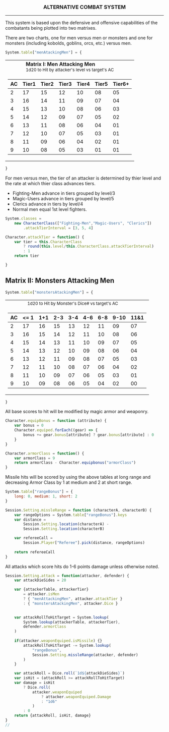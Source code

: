 ### <center>ALTERNATIVE COMBAT SYSTEM</center>
---
This system is based upon the defensive and offensive capabilities of the combatants being plotted into two matrixes. 

There are two charts, one for men versus men or monsters and one for monsters (including kobolds, goblins, orcs, etc.) versus men.


```javascript
System.table["menAtackingMen"] = {
```
<table><tr><td></td><td></td><td></td><td>
<b>Matrix I: Men Attacking Men</b></br>
<sub>1d20 to Hit by attacker's level vs target's AC</sub>
</td></tr>
<tr><td colspan=4>

| AC | Tier1 | Tier2 | Tier3 | Tier4 | Tier5 | Tier6+ |
|----|-------|-------|-------|-------|-------|--------|
| 2  | 17 | 15 | 12 | 10 | 08 | 05 |
| 3  | 16 | 14 | 11 | 09 | 07 | 04 |
| 4  | 15 | 13 | 10 | 08 | 06 | 03 |
| 5  | 14 | 12 | 09 | 07 | 05 | 02 | 
| 6  | 13 | 11 | 08 | 06 | 04 | 01 |
| 7  | 12 | 10 | 07 | 05 | 03 | 01 |
| 8  | 11 | 09 | 06 | 04 | 02 | 01 |
| 9  | 10 | 08 | 05 | 03 | 01 | 01 |
</td></tr></table>

```javascript
}
```

For men versus men, the tier of an attacker is determined by thier level and the rate at which thier class advances tiers.
* Fighting-Men advance in tiers grouped by level/3
* Magic-Users advance in tiers grouped by level/5
* Clerics advance in tiers by level/4 
* Normal men equal 1st level fighters.

```javascript
System.classes = 
    new CharacterClass(["Fighting-Men","Magic-Users", "Clerics"])
        .attackTierInterval = [3, 5, 4]

Character.attackTier = function() {
    var tier = this.CharacterClass 
        ? round(this.level/this.CharacterClass.attackTierInterval)
        : 1
    return tier

}
```
<h2>Matrix II: Monsters Attacking Men</h2>

```javascript
System.table["monstersAtackingMen"] = {
```
<table><tr><td></td><td></td><td></td><td>
<sub>1d20 to Hit by Monster's Dice# vs target's AC</sub>
</td></tr>
<tr><td colspan=4>

| AC | <= 1 | 1+1 | 2-3 | 3-4 | 4-6 | 6-8 | 9-10 | 11&1 |
|----|----|---|---|----|----|----|----|----|
| 2  | 17 | 16 | 15 | 13 | 12 | 11 | 09 | 07 |
| 3  | 16 | 15 | 14 | 12 | 11 | 10 | 08 | 06 |
| 4  | 15 | 14 | 13 | 11 | 10 | 09 | 07 | 05 |
| 5  | 14 | 13 | 12 | 10 | 09 | 08 | 06 | 04 | 
| 6  | 13 | 12 | 11 | 09 | 08 | 07 | 05 | 03 |
| 7  | 12 | 11 | 10 | 08 | 07 | 06 | 04 | 02 |
| 8  | 11 | 10 | 09 | 07 | 06 | 05 | 03 | 01 |
| 9  | 10 | 09 | 08 | 06 | 05 | 04 | 02 | 00 |

</td></tr></table>

```javascript
}
```

All base scores to hit will be modified by magic armor and weaponry. 

```javascript
Character.equipBonus = function (attribute) {
    var bonus = 0
    Character.equiped.forEach((gear) => {
        bonus += gear.bonus[attribute] ? gear.bonus[attribute] : 0
    }
}

Character.armorClass = function() {
    var armorClass = 9
    return armorClass - Character.equipbonus("armorClass")
}
```
Missile hits will be scored by using the above tables at long range and decreasing Armor Class by 1 at medium and 2 at short range.
```javascript
System.table["rangeBonus"] = {
    long: 0, medium: 1, short: 2 
}

Session.Setting.missleRange = function (characterA, characterB) {
    var rangeOptions = System.table["rangeBonus"].keys
    var distance = 
        Session.Setting.location(characterA) - 
        Session.Setting.location(characterB)

    var refereeCall = 
        Session.Player["Referee"].pick(distance, rangeOptions)
        
    return refereeCall
}
```

All attacks which score hits do 1-6 points damage unless otherwise noted.
```javascript
Session.Setting.attack = function(attacker, defender) {
    var attackDieSides = 20

    var {attackerTable, attackerTier} 
        = attacker.isMen 
        ? { "menAttackingMen", attacker.attackTier }
        : { "monstersAtackingMen", attacker.Dice }
    

    var attackRollToHitTarget = System.lookup(
        System.lookup(attackerTable, attackerTier), 
        defender.armorClass
    )
 
    if(attacker.weaponEquiped.isMissile) {}
        attackRollToHitTarget -= System.lookup(
            "rangeBonus", 
            Session.Setting.missleRange(attacker, defender)
        )
    }

    var attackRoll = Dice.roll(`1d${attackDieSides}`)
    var isHit = (attackRoll >= attackRollToHitTarget)
    var damage = isHit 
        ? Dice.roll(
            attacker.weaponEquiped 
                ? attacker.weaponEquiped.Damage 
                : "1d6"
            )
        : 0
    return {attackRoll, isHit, damage}
}
// 
```
